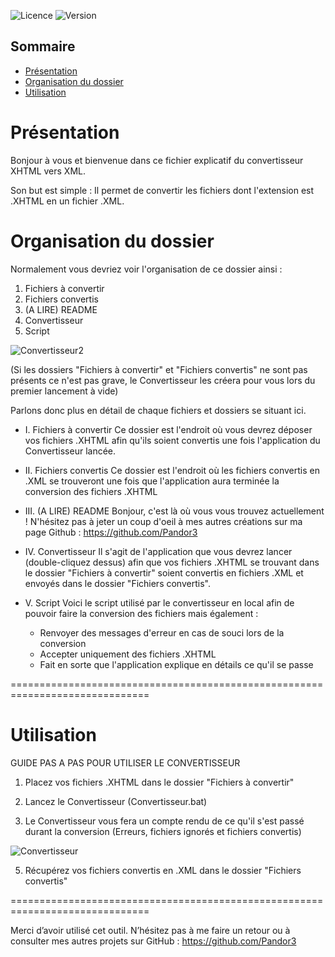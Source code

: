 ![Licence](https://img.shields.io/badge/licence-MIT-green.svg)
![Version](https://img.shields.io/badge/version-1.0-blue.svg)

## Sommaire
- [Présentation](#Présentation)
- [Organisation du dossier](#Organisation-du-dossier)
- [Utilisation](#Utilisation)

# Présentation
Bonjour à vous et bienvenue dans ce fichier explicatif du convertisseur XHTML vers XML.

Son but est simple : Il permet de convertir les fichiers dont l'extension est .XHTML en un fichier .XML.

# Organisation du dossier

Normalement vous devriez voir l'organisation de ce dossier ainsi : 

1) Fichiers à convertir
2) Fichiers convertis
3) (A LIRE) README
4) Convertisseur
5) Script

![Convertisseur2](https://github.com/user-attachments/assets/9173d416-f217-4b4e-bed3-3c090cd51a2b)


(Si les dossiers "Fichiers à convertir" et "Fichiers convertis" ne sont pas présents ce n'est pas grave, le Convertisseur les créera pour vous lors du premier lancement à vide)

Parlons donc plus en détail de chaque fichiers et dossiers se situant ici.

- I. Fichiers à convertir
Ce dossier est l'endroit où vous devrez déposer vos fichiers .XHTML afin qu'ils soient convertis une fois l'application du Convertisseur lancée.

- II. Fichiers convertis
Ce dossier est l'endroit où les fichiers convertis en .XML se trouveront une fois que l'application aura terminée la conversion des fichiers .XHTML

- III. (A LIRE) README
Bonjour, c'est là où vous vous trouvez actuellement ! N'hésitez pas à jeter un coup d'oeil à mes autres créations sur ma page Github : https://github.com/Pandor3

- IV. Convertisseur
Il s'agit de l'application que vous devrez lancer (double-cliquez dessus) afin que vos fichiers .XHTML se trouvant dans le dossier "Fichiers à convertir" soient convertis en fichiers .XML et envoyés dans le dossier "Fichiers convertis".

- V. Script
Voici le script utilisé par le convertisseur en local afin de pouvoir faire la conversion des fichiers mais également :
    - Renvoyer des messages d'erreur en cas de souci lors de la conversion
    - Accepter uniquement des fichiers .XHTML
    - Fait en sorte que l'application explique en détails ce qu'il se passe

==============================================================================

# Utilisation

GUIDE PAS A PAS POUR UTILISER LE CONVERTISSEUR

1. Placez vos fichiers .XHTML dans le dossier "Fichiers à convertir"

2. Lancez le Convertisseur (Convertisseur.bat)

3. Le Convertisseur vous fera un compte rendu de ce qu'il s'est passé durant la conversion (Erreurs, fichiers ignorés et fichiers convertis)

![Convertisseur](https://github.com/user-attachments/assets/fa93bd66-df38-4f97-9b7c-120ba3b80c4c)


5. Récupérez vos fichiers convertis en .XML dans le dossier "Fichiers convertis"

==============================================================================

Merci d’avoir utilisé cet outil. 
N’hésitez pas à me faire un retour ou à consulter mes autres projets sur GitHub : https://github.com/Pandor3
